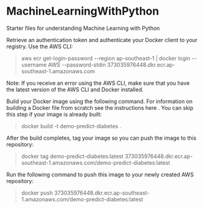 # MachineLearningWithPython
Starter files for understanding Machine Learning with Python

Retrieve an authentication token and authenticate your Docker client to your registry. Use the AWS CLI:

> aws ecr get-login-password --region ap-southeast-1 | docker login --username AWS --password-stdin 373035976448.dkr.ecr.ap-southeast-1.amazonaws.com

Note: If you receive an error using the AWS CLI, make sure that you have the latest version of the AWS CLI and Docker installed.


Build your Docker image using the following command. For information on building a Docker file from scratch see the instructions here . You can skip this step if your image is already built:

> docker build -t demo-predict-diabetes .


After the build completes, tag your image so you can push the image to this repository:

> docker tag demo-predict-diabetes:latest 373035976448.dkr.ecr.ap-southeast-1.amazonaws.com/demo-predict-diabetes:latest


Run the following command to push this image to your newly created AWS repository:

> docker push 373035976448.dkr.ecr.ap-southeast-1.amazonaws.com/demo-predict-diabetes:latest

